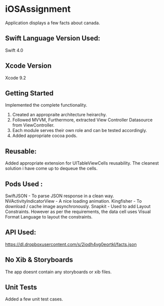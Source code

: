 # iOSAssignment
Application displays a few facts about canada.

## Swift Language Version Used:
Swift 4.0

## Xcode Version
Xcode 9.2

## Getting Started
Implemented the complete functionality.
1. Created an appropraite architecture heirarchy.
2. Followed MVVM, Furthermore, extracted View Controller Datasource from ViewController.
2. Each module serves their own role and can be tested accordingly.
3. Added appropriate cocoa pods.

## Reusable:
Added appropriate extension for UITableViewCells reusability.
The cleanest solution i have come up to dequeue the cells.

## Pods Used :
SwiftJSON - To parse JSON response in a clean way.
NVActivityIndicatorView - A nice loading animation.
Kingfisher - To download / cache image asynchronously.
Snapkit - Used to add Layout Constraints.
However as per the requirements, the data cell uses Visual Format Language to layout the constraints.

## API Used:
https://dl.dropboxusercontent.com/s/2iodh4vg0eortkl/facts.json

## No Xib & Storyboards
The app doesnt contain any storyboards or xib files.

## Unit Tests
Added a few unit test cases.
